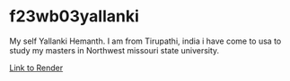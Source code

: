 # f23wb03yallanki
My self Yallanki Hemanth. I am from Tirupathi, india i have come to usa to study my masters in Northwest missouri state university.

[Link to Render](https://f23wb03yallanki.onrender.com/)